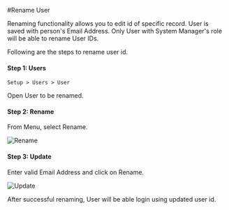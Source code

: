 #Rename User

Renaming functionality allows you to edit id of specific record. User is saved with person's Email Address. Only User with System Manager's role will be able to rename User IDs.

Following are the steps to rename user id.

#### Step 1: Users

`Setup > Users > User`

Open User to be renamed.

#### Step 2: Rename

From Menu, select Rename.

<img alt="Rename" class="screenshot" src="/assets/erpnext_docs/assets/img/articles/rename-user-1.png">

#### Step 3: Update

Enter valid Email Address and click on Rename.

<img alt="Update" class="screenshot" src="/assets/erpnext_docs/assets/img/articles/rename-user-2.png"> 

After successful renaming, User will be able login using updated user id.

<!-- markdown -->